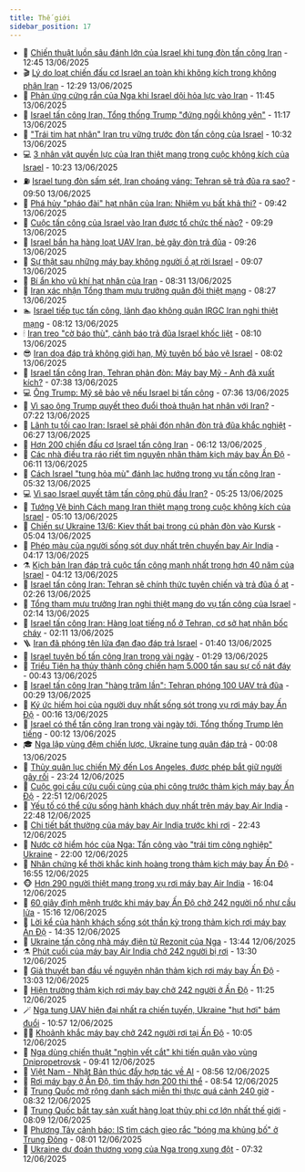 ```yaml
---
title: Thế giới
sidebar_position: 17
---
```


<!-- dantri-the-gioi:START -->
- 🌋 [Chiến thuật luồn sâu đánh lớn của Israel khi tung đòn tấn công Iran](https://dantri.com.vn/the-gioi/chien-thuat-luon-sau-danh-lon-cua-israel-khi-tung-don-tan-cong-iran-20250613190758278.htm) - 12:45 13/06/2025
- 🎬 [Lý do loạt chiến đấu cơ Israel an toàn khi không kích trong không phận Iran](https://dantri.com.vn/the-gioi/ly-do-loat-chien-dau-co-israel-an-toan-khi-khong-kich-trong-khong-phan-iran-20250613190632188.htm) - 12:29 13/06/2025
- 🧰 [Phản ứng cứng rắn của Nga khi Israel dội hỏa lực vào Iran](https://dantri.com.vn/the-gioi/phan-ung-cung-ran-cua-nga-khi-israel-doi-hoa-luc-vao-iran-20250613183815723.htm) - 11:45 13/06/2025
- 🌋 [Israel tấn công Iran, Tổng thống Trump &quot;đứng ngồi không yên&quot;](https://dantri.com.vn/the-gioi/israel-tan-cong-iran-tong-thong-trump-dung-ngoi-khong-yen-20250613145004288.htm) - 11:17 13/06/2025
- 🗽 [&quot;Trái tim hạt nhân&quot; Iran trụ vững trước đòn tấn công của Israel](https://dantri.com.vn/the-gioi/trai-tim-hat-nhan-iran-tru-vung-truoc-don-tan-cong-cua-israel-20250613153007100.htm) - 10:32 13/06/2025
- 💻 [3 nhân vật quyền lực của Iran thiệt mạng trong cuộc không kích của Israel](https://dantri.com.vn/the-gioi/3-nhan-vat-quyen-luc-cua-iran-thiet-mang-trong-cuoc-khong-kich-cua-israel-20250613170302880.htm) - 10:23 13/06/2025
- ⛽️ [Israel tung đòn sấm sét, Iran choáng váng: Tehran sẽ trả đũa ra sao?](https://dantri.com.vn/the-gioi/israel-tung-don-sam-set-iran-choang-vang-tehran-se-tra-dua-ra-sao-20250613163838854.htm) - 09:50 13/06/2025
- 🤩 [Phá hủy &quot;pháo đài&quot; hạt nhân của Iran: Nhiệm vụ bất khả thi?](https://dantri.com.vn/the-gioi/pha-huy-phao-dai-hat-nhan-cua-iran-nhiem-vu-bat-kha-thi-20250613154848717.htm) - 09:42 13/06/2025
- 🧐 [Cuộc tấn công của Israel vào Iran được tổ chức thế nào?](https://dantri.com.vn/the-gioi/cuoc-tan-cong-cua-israel-vao-iran-duoc-to-chuc-the-nao-20250613162137312.htm) - 09:29 13/06/2025
- 🎊 [Israel bắn hạ hàng loạt UAV Iran, bẻ gãy đòn trả đũa](https://dantri.com.vn/the-gioi/israel-ban-ha-hang-loat-uav-iran-be-gay-don-tra-dua-20250613155805409.htm) - 09:26 13/06/2025
- 📝 [Sự thật sau những máy bay không người ồ ạt rời Israel](https://dantri.com.vn/the-gioi/su-that-sau-nhung-may-bay-khong-nguoi-o-at-roi-israel-20250613160556216.htm) - 09:07 13/06/2025
- 🤡 [Bí ẩn kho vũ khí hạt nhân của Iran](https://dantri.com.vn/the-gioi/bi-an-kho-vu-khi-hat-nhan-cua-iran-20250613152716905.htm) - 08:31 13/06/2025
- 🥷 [Iran xác nhận Tổng tham mưu trưởng quân đội thiệt mạng](https://dantri.com.vn/the-gioi/iran-xac-nhan-tong-tham-muu-truong-quan-doi-thiet-mang-20250613152446860.htm) - 08:27 13/06/2025
- 🏊 [Israel tiếp tục tấn công, lãnh đạo không quân IRGC Iran nghi thiệt mạng](https://dantri.com.vn/the-gioi/israel-tiep-tuc-tan-cong-lanh-dao-khong-quan-irgc-iran-nghi-thiet-mang-20250613150917120.htm) - 08:12 13/06/2025
- 🕯 [Iran treo &quot;cờ báo thù&quot;, cảnh báo trả đũa Israel khốc liệt](https://dantri.com.vn/the-gioi/iran-treo-co-bao-thu-canh-bao-tra-dua-israel-khoc-liet-20250613150459392.htm) - 08:10 13/06/2025
- 😎 [Iran dọa đáp trả không giới hạn, Mỹ tuyên bố bảo vệ Israel](https://dantri.com.vn/the-gioi/iran-doa-dap-tra-khong-gioi-han-my-tuyen-bo-bao-ve-israel-20250613150008315.htm) - 08:02 13/06/2025
- 🌈 [Israel tấn công Iran, Tehran phản đòn: Máy bay Mỹ - Anh đã xuất kích?](https://dantri.com.vn/the-gioi/israel-tan-cong-iran-tehran-phan-don-may-bay-my-anh-da-xuat-kich-20250613143229958.htm) - 07:38 13/06/2025
- 💻 [Ông Trump: Mỹ sẽ bảo vệ nếu Israel bị tấn công](https://dantri.com.vn/the-gioi/ong-trump-my-se-bao-ve-neu-israel-bi-tan-cong-20250613132816511.htm) - 07:36 13/06/2025
- 🤖 [Vì sao ông Trump quyết theo đuổi thoả thuận hạt nhân với Iran?](https://dantri.com.vn/the-gioi/vi-sao-ong-trump-quyet-theo-duoi-thoa-thuan-hat-nhan-voi-iran-20250610160109155.htm) - 07:22 13/06/2025
- 🦏 [Lãnh tụ tối cao Iran: Israel sẽ phải đón nhận đòn trả đũa khắc nghiệt](https://dantri.com.vn/the-gioi/lanh-tu-toi-cao-iran-israel-se-phai-don-nhan-don-tra-dua-khac-nghiet-20250613132106251.htm) - 06:27 13/06/2025
- 🌁 [Hơn 200 chiến đấu cơ Israel tấn công Iran](https://dantri.com.vn/the-gioi/hon-200-chien-dau-co-israel-tan-cong-iran-20250613124606590.htm) - 06:12 13/06/2025
- 🐘 [Các nhà điều tra ráo riết tìm nguyên nhân thảm kịch máy bay Ấn Độ](https://dantri.com.vn/the-gioi/cac-nha-dieu-tra-rao-riet-tim-nguyen-nhan-tham-kich-may-bay-an-do-20250613095756204.htm) - 06:11 13/06/2025
- 🥷 [Cách Israel &quot;tung hỏa mù&quot; đánh lạc hướng trong vụ tấn công Iran](https://dantri.com.vn/the-gioi/cach-israel-tung-hoa-mu-danh-lac-huong-trong-vu-tan-cong-iran-20250613123050693.htm) - 05:32 13/06/2025
- 💻 [Vì sao Israel quyết tâm tấn công phủ đầu Iran?](https://dantri.com.vn/the-gioi/vi-sao-israel-quyet-tam-tan-cong-phu-dau-iran-20250613122543097.htm) - 05:25 13/06/2025
- 🎡 [Tướng Vệ binh Cách mạng Iran thiệt mạng trong cuộc không kích của Israel](https://dantri.com.vn/the-gioi/tuong-ve-binh-cach-mang-iran-thiet-mang-trong-cuoc-khong-kich-cua-israel-20250613120451969.htm) - 05:10 13/06/2025
- 🧰 [Chiến sự Ukraine 13/6: Kiev thất bại trong cú phản đòn vào Kursk](https://dantri.com.vn/the-gioi/chien-su-ukraine-136-kiev-that-bai-trong-cu-phan-don-vao-kursk-20250613115231065.htm) - 05:04 13/06/2025
- 🥸 [Phép màu của người sống sót duy nhất trên chuyến bay Air India](https://dantri.com.vn/the-gioi/phep-mau-cua-nguoi-song-sot-duy-nhat-tren-chuyen-bay-air-india-20250613105911786.htm) - 04:17 13/06/2025
- ⚗️ [Kịch bản Iran đáp trả cuộc tấn công mạnh nhất trong hơn 40 năm của Israel](https://dantri.com.vn/the-gioi/kich-ban-iran-dap-tra-cuoc-tan-cong-manh-nhat-trong-hon-40-nam-cua-israel-20250613110317988.htm) - 04:12 13/06/2025
- 🌮 [Israel tấn công Iran: Tehran sẽ chính thức tuyên chiến và trả đũa ồ ạt](https://dantri.com.vn/the-gioi/israel-tan-cong-iran-tehran-se-chinh-thuc-tuyen-chien-va-tra-dua-o-at-20250613092210068.htm) - 02:26 13/06/2025
- 🎃 [Tổng tham mưu trưởng Iran nghi thiệt mạng do vụ tấn công của Israel](https://dantri.com.vn/the-gioi/tong-tham-muu-truong-iran-nghi-thiet-mang-do-vu-tan-cong-cua-israel-20250613090945800.htm) - 02:14 13/06/2025
- 💫 [Israel tấn công Iran: Hàng loạt tiếng nổ ở Tehran, cơ sở hạt nhân bốc cháy](https://dantri.com.vn/the-gioi/israel-tan-cong-iran-hang-loat-tieng-no-o-tehran-co-so-hat-nhan-boc-chay-20250613090313765.htm) - 02:11 13/06/2025
- 🪜 [Iran đã phóng tên lửa đạn đạo đáp trả Israel](https://dantri.com.vn/the-gioi/iran-da-phong-ten-lua-dan-dao-dap-tra-israel-20250613083354239.htm) - 01:40 13/06/2025
- 🌋 [Israel tuyên bố tấn công Iran trong vài ngày](https://dantri.com.vn/the-gioi/israel-tuyen-bo-tan-cong-iran-trong-vai-ngay-20250613082743718.htm) - 01:29 13/06/2025
- 🦏 [Triều Tiên hạ thủy thành công chiến hạm 5.000 tấn sau sự cố nát đáy](https://dantri.com.vn/the-gioi/trieu-tien-ha-thuy-thanh-cong-chien-ham-5000-tan-sau-su-co-nat-day-20250613071638050.htm) - 00:43 13/06/2025
- 👀 [Israel tấn công Iran &quot;hàng trăm lần&quot;: Tehran phóng 100 UAV trả đũa](https://dantri.com.vn/the-gioi/israel-tan-cong-iran-hang-tram-lan-tehran-phong-100-uav-tra-dua-20250613072601561.htm) - 00:29 13/06/2025
- 🧰 [Ký ức hiếm hoi của người duy nhất sống sót trong vụ rơi máy bay Ấn Độ](https://dantri.com.vn/the-gioi/ky-uc-hiem-hoi-cua-nguoi-duy-nhat-song-sot-trong-vu-roi-may-bay-an-do-20250613061408249.htm) - 00:16 13/06/2025
- 🚀 [Israel có thể tấn công Iran trong vài ngày tới, Tổng thống Trump lên tiếng](https://dantri.com.vn/the-gioi/israel-co-the-tan-cong-iran-trong-vai-ngay-toi-tong-thong-trump-len-tieng-20250613064553557.htm) - 00:12 13/06/2025
- 🎓 [Nga lập vùng đệm chiến lược, Ukraine tung quân đáp trả](https://dantri.com.vn/the-gioi/nga-lap-vung-dem-chien-luoc-ukraine-tung-quan-dap-tra-20250613070112810.htm) - 00:08 13/06/2025
- 🥸 [Thủy quân lục chiến Mỹ đến Los Angeles, được phép bắt giữ người gây rối](https://dantri.com.vn/the-gioi/thuy-quan-luc-chien-my-den-los-angeles-duoc-phep-bat-giu-nguoi-gay-roi-20250613062408352.htm) - 23:24 12/06/2025
- 🦅 [Cuộc gọi cầu cứu cuối cùng của phi công trước thảm kịch máy bay Ấn Độ](https://dantri.com.vn/the-gioi/cuoc-goi-cau-cuu-cuoi-cung-cua-phi-cong-truoc-tham-kich-may-bay-an-do-20250613054539088.htm) - 22:51 12/06/2025
- 🤭 [Yếu tố có thể cứu sống hành khách duy nhất trên máy bay Air India](https://dantri.com.vn/the-gioi/yeu-to-co-the-cuu-song-hanh-khach-duy-nhat-tren-may-bay-air-india-20250613054549257.htm) - 22:48 12/06/2025
- 🤖 [Chi tiết bất thường của máy bay Air India trước khi rơi](https://dantri.com.vn/the-gioi/chi-tiet-bat-thuong-cua-may-bay-air-india-truoc-khi-roi-20250613051249556.htm) - 22:43 12/06/2025
- 🐲 [Nước cờ hiểm hóc của Nga: Tấn công vào &quot;trái tim công nghiệp&quot; Ukraine](https://dantri.com.vn/the-gioi/nuoc-co-hiem-hoc-cua-nga-tan-cong-vao-trai-tim-cong-nghiep-ukraine-20250612155202766.htm) - 22:00 12/06/2025
- 🫣 [Nhân chứng kể thời khắc kinh hoàng trong thảm kịch máy bay Ấn Độ](https://dantri.com.vn/the-gioi/nhan-chung-ke-thoi-khac-kinh-hoang-trong-tham-kich-may-bay-an-do-20250612234537600.htm) - 16:55 12/06/2025
- 🐵 [Hơn 290 người thiệt mạng trong vụ rơi máy bay Air India](https://dantri.com.vn/the-gioi/hon-290-nguoi-thiet-mang-trong-vu-roi-may-bay-air-india-20250612225824648.htm) - 16:04 12/06/2025
- 🫶 [60 giây định mệnh trước khi máy bay Ấn Độ chở 242 người nổ như cầu lửa](https://dantri.com.vn/the-gioi/60-giay-dinh-menh-truoc-khi-may-bay-an-do-cho-242-nguoi-no-nhu-cau-lua-20250612215457263.htm) - 15:16 12/06/2025
- 💃 [Lời kể của hành khách sống sót thần kỳ trong thảm kịch rơi máy bay Ấn Độ](https://dantri.com.vn/the-gioi/loi-ke-cua-hanh-khach-song-sot-than-ky-trong-tham-kich-roi-may-bay-an-do-20250612213426180.htm) - 14:35 12/06/2025
- 💫 [Ukraine tấn công nhà máy điện tử Rezonit của Nga](https://dantri.com.vn/the-gioi/ukraine-tan-cong-nha-may-dien-tu-rezonit-cua-nga-20250612154544331.htm) - 13:44 12/06/2025
- ⚗️ [Phút cuối của máy bay Air India chở 242 người bị rơi](https://dantri.com.vn/the-gioi/phut-cuoi-cua-may-bay-air-india-cho-242-nguoi-bi-roi-20250612200853150.htm) - 13:30 12/06/2025
- 🥷 [Giả thuyết ban đầu về nguyên nhân thảm kịch rơi máy bay Ấn Độ](https://dantri.com.vn/the-gioi/gia-thuyet-ban-dau-ve-nguyen-nhan-tham-kich-roi-may-bay-an-do-20250612194539098.htm) - 13:03 12/06/2025
- 🥸 [Hiện trường thảm kịch rơi máy bay chở 242 người ở Ấn Độ](https://dantri.com.vn/the-gioi/hien-truong-tham-kich-roi-may-bay-cho-242-nguoi-o-an-do-20250612180544975.htm) - 11:25 12/06/2025
- 🪄 [Nga tung UAV hiện đại nhất ra chiến tuyến, Ukraine &quot;hụt hơi&quot; bám đuổi](https://dantri.com.vn/the-gioi/nga-tung-uav-hien-dai-nhat-ra-chien-tuyen-ukraine-hut-hoi-bam-duoi-20250612171357174.htm) - 10:57 12/06/2025
- 🧑‍💻 [Khoảnh khắc máy bay chở 242 người rơi tại Ấn Độ](https://dantri.com.vn/the-gioi/khoanh-khac-may-bay-cho-242-nguoi-roi-tai-an-do-20250612165808771.htm) - 10:05 12/06/2025
- 🤭 [Nga dùng chiến thuật &quot;nghìn vết cắt&quot; khi tiến quân vào vùng Dnipropetrovsk](https://dantri.com.vn/the-gioi/nga-dung-chien-thuat-nghin-vet-cat-khi-tien-quan-vao-vung-dnipropetrovsk-20250612153031586.htm) - 09:41 12/06/2025
- 🗽 [Việt Nam - Nhật Bản thúc đẩy hợp tác về AI](https://dantri.com.vn/the-gioi/viet-nam-nhat-ban-thuc-day-hop-tac-ve-ai-20250612154919298.htm) - 08:56 12/06/2025
- 🤖 [Rơi máy bay ở Ấn Độ, tìm thấy hơn 200 thi thể](https://dantri.com.vn/the-gioi/roi-may-bay-o-an-do-tim-thay-hon-200-thi-the-20250612155356042.htm) - 08:54 12/06/2025
- 🌈 [Trung Quốc mở rộng danh sách miễn thị thực quá cảnh 240 giờ](https://dantri.com.vn/the-gioi/trung-quoc-mo-rong-danh-sach-mien-thi-thuc-qua-canh-240-gio-20250612152607519.htm) - 08:32 12/06/2025
- 🤩 [Trung Quốc bắt tay sản xuất hàng loạt thủy phi cơ lớn nhất thế giới](https://dantri.com.vn/the-gioi/trung-quoc-bat-tay-san-xuat-hang-loat-thuy-phi-co-lon-nhat-the-gioi-20250612150922604.htm) - 08:09 12/06/2025
- 🤗 [Phương Tây cảnh báo: IS tìm cách gieo rắc &quot;bóng ma khủng bố&quot; ở Trung Đông](https://dantri.com.vn/the-gioi/phuong-tay-canh-bao-is-tim-cach-gieo-rac-bong-ma-khung-bo-o-trung-dong-20250612144140774.htm) - 08:01 12/06/2025
- 🙉 [Ukraine dự đoán thương vong của Nga trong xung đột](https://dantri.com.vn/the-gioi/ukraine-du-doan-thuong-vong-cua-nga-trong-xung-dot-20250612122128338.htm) - 07:32 12/06/2025<!-- dantri-the-gioi:END -->
